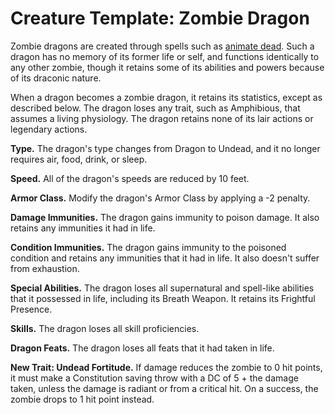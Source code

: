 # Creature Template: Zombie Dragon
Zombie dragons are created through spells such as [animate dead](../Magic/Spells/animate-dead.md). Such a dragon has no memory of its former life or self, and functions identically to any other zombie, though it retains some of its abilities and powers because of its draconic nature.

When a dragon becomes a zombie dragon, it retains its statistics, except as described below. The dragon loses any trait, such as Amphibious, that assumes a living physiology. The dragon retains none of its lair actions or legendary actions.

**Type.** The dragon's type changes from Dragon to Undead, and it no longer requires air, food, drink, or sleep.

**Speed.** All of the dragon's speeds are reduced by 10 feet.

**Armor Class.** Modify the dragon's Armor Class by applying a -2 penalty.

**Damage Immunities.** The dragon gains immunity to poison damage. It also retains any immunities it had in life.

**Condition Immunities.** The dragon gains immunity to the poisoned condition and retains any immunities that it had in life. It also doesn't suffer from exhaustion.

**Special Abilities.** The dragon loses all supernatural and spell-like abilities that it possessed in life, including its Breath Weapon. It retains its Frightful Presence.

**Skills.** The dragon loses all skill proficiencies.

**Dragon Feats.** The dragon loses all feats that it had taken in life.

**New Trait: Undead Fortitude.** If damage reduces the zombie to 0 hit points, it must make a Constitution saving throw with a DC of 5 + the damage taken, unless the damage is radiant or from a critical hit. On a success, the zombie drops to 1 hit point instead.
